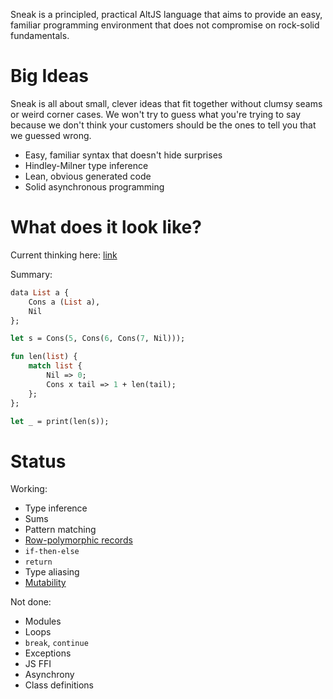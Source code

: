 
Sneak is a principled, practical AltJS language that aims to provide an easy, familiar programming environment that
does not compromise on rock-solid fundamentals.

# Big Ideas

Sneak is all about small, clever ideas that fit together without clumsy seams or weird corner cases.  We won't try
to guess what you're trying to say because we don't think your customers should be the ones to tell you that we guessed
wrong.

* Easy, familiar syntax that doesn't hide surprises
* Hindley-Milner type inference
* Lean, obvious generated code
* Solid asynchronous programming

# What does it look like?

Current thinking here: [link](https://github.com/andyfriesen/Crux/wiki/Syntax-Strawman)

Summary:

```ocaml
data List a {
    Cons a (List a),
    Nil
};

let s = Cons(5, Cons(6, Cons(7, Nil)));

fun len(list) {
    match list {
        Nil => 0;
        Cons x tail => 1 + len(tail);
    };
};

let _ = print(len(s));
```

# Status

Working:

* Type inference
* Sums
* Pattern matching
* [Row-polymorphic records](https://github.com/andyfriesen/Crux/blob/master/design/objects.md)
* `if-then-else`
* `return`
* Type aliasing
* [Mutability](https://github.com/andyfriesen/Crux/blob/master/design/mutability.md)

Not done:

* Modules
* Loops
* `break`, `continue`
* Exceptions
* JS FFI
* Asynchrony
* Class definitions
